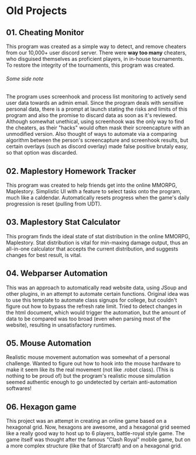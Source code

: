 # Old Projects

## 01. Cheating Monitor

This program was created as a simple way to detect, and remove cheaters from our 10,000+ user discord server.
There were **way too many** cheaters, who disguised themselves as proficient players, in in-house tournaments.
To restore the integrity of the tournaments, this program was created.

###### Some side note
The program uses screenhook and process list monitoring to actively send user data towards an admin email. Since the
program deals with sensitive personal data, there is a prompt at launch stating the risks and limits of this program and
also the promise to discard data as soon as it's reviewed. Although somewhat unethical, using screenhook was the only way
to find the cheaters, as their "hacks" would often mask their screencapture with an unmodified version. Also thought of
ways to automate via a comparing algorithm between the person's screencapture and screenhook results, but certain overlays
(such as discord overlay) made false positive brutaly easy, so that option was discarded.

## 02. Maplestory Homework Tracker

This program was created to help friends get into the online MMORPG, Maplestory.
Simplistic UI with a feature to select tasks onto the program, much like a caldendar.
Automatically resets progress when the game's daily progression is reset (pulling from UDT).

## 03. Maplestory Stat Calculator

This program finds the ideal state of stat distribution in the online MMORPG, Maplestory.
Stat distribution is vital for min-maxing damage output, thus an all-in-one calculator that accepts
the current distribution, and suggests changes for best result, is vital.

## 04. Webparser Automation

This was an approach to automatically read website data, using JSoup and other plugins, in an attempt to
automate certain functions. Original idea was to use this template to automate class signups for college, but couldn't figure out
how to bypass the refresh rate limit. Tried to detect changes in the html document, which would trigger the automation, but
the amount of data to be compared was too broad (even when parsing most of the website), resulting in unsatisfactory runtimes.

## 05. Mouse Automation

Realistic mouse movement automation was somewhat of a personal challenge.
Wanted to figure out how to hook into the mouse hardware to make it seem like its the real movement (not like .robot class).
(This is nothing to be proud of) but the program's realistic mouse simulation seemed authentic enough to go undetected
by certain anti-automation softwares!

## 06. Hexagon game

This project was an attempt in creating an online game based on a hexagonal grid.
Now, hexagons are awesome, and a hexagonal grid seemed like a really good way to host up to 6 players, battle-royal style game.
The game itself was thought after the famous "Clash Royal" mobile game, but on a more complex structure (like that of Starcraft) and on a hexagonal grid.